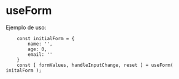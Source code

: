 # useForm

Ejemplo de uso:

```
    const initialForm = {
        name: '',
        age: 0,
        email: ''
    }
    const [ formValues, handleInputChange, reset ] = useForm( initalForm );

```
